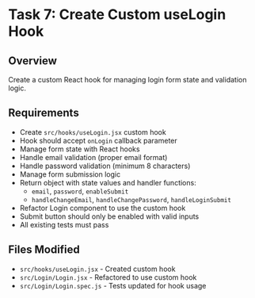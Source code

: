 # Task 7: Create Custom useLogin Hook

## Overview
Create a custom React hook for managing login form state and validation logic.

## Requirements
- Create `src/hooks/useLogin.jsx` custom hook
- Hook should accept `onLogin` callback parameter
- Manage form state with React hooks
- Handle email validation (proper email format)
- Handle password validation (minimum 8 characters)
- Manage form submission logic
- Return object with state values and handler functions:
  - `email`, `password`, `enableSubmit`
  - `handleChangeEmail`, `handleChangePassword`, `handleLoginSubmit`
- Refactor Login component to use the custom hook
- Submit button should only be enabled with valid inputs
- All existing tests must pass

## Files Modified
- `src/hooks/useLogin.jsx` - Created custom hook
- `src/Login/Login.jsx` - Refactored to use custom hook
- `src/Login/Login.spec.js` - Tests updated for hook usage
